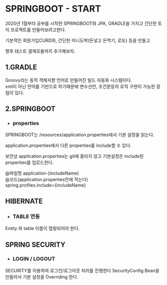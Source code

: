 SPRINGBOOT - START
===================
2020년 1월부터 공부를 시작한 SPRINGBOOT와 JPA, GRADLE을 가지고 간단한 토이 프로젝트를 만들어보려고한다.

기본적인 회원가입CURD와, 간단한 미니도박(돈넣고 돈먹기, 로또) 등을 만들고

향후 테스트 결제모듈까지 추가해보자.

1.GRADLE
------------------------------
Groovy라는 동적 객체지향 언어로 만들어진 빌드 자동화 시스템이다.  
xml이 아닌 언어를 기반으로 하기때문에 변수선언, 조건문등의 로직 구현이 가능한 장점이 있다.


2.SPRINGBOOT
------------------------------
+ ### properties
SPRINGBOOT는 /resources/application.properties에서 기본 설정을 읽는다.  
  
application.properties에서 다른 properties를 include할 수 있다.    
 
보안상 application.properties는 git에 올리지 않고 기본설정은 include된 properties를 업로드한다.  

@파일명 application-{includeName}  
@코드(application.properties안에 적는다)  
spring.profiles.include={includeName}

HIBERNATE
------------------------------
+ ### TABLE 연동
Entity 와 table 이름이 맵핑되어야 한다.

SPRING SECURITY
------------------------------
+ ### LOGIN / LOGOUT
SECURITY를 이용하여 로그인/로그아웃 처리를 진행한다
SecurityConfig Bean을 만들어서 기본 설정을 Overriding 한다.



